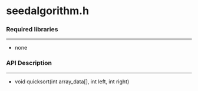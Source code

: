 # seedalgorithm.h

<script type="text/javascript" src="../js/general.js"></script>

### Required libraries
---

* none

### API Description
---

* void quicksort(int array_data[], int left, int right)